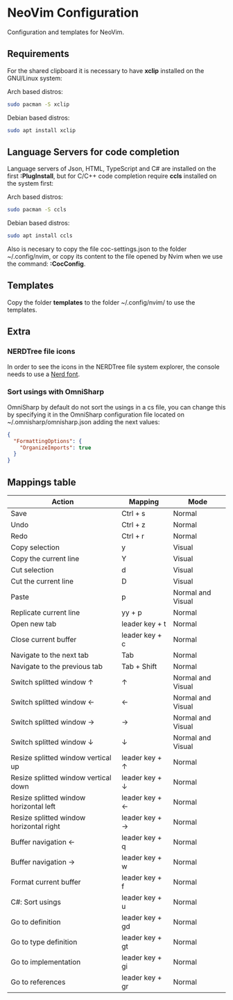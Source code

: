 # NeoVim Configuration

Configuration and templates for NeoVim.

## Requirements

For the shared clipboard it is necessary to have **xclip** installed on the GNU/Linux system:

Arch based distros:

```bash
sudo pacman -S xclip
```

Debian based distros:

```bash
sudo apt install xclip
```

## Language Servers for code completion

Language servers of Json, HTML, TypeScript and C# are installed on the first **:PlugInstall**, but for C/C++ code completion require **ccls** installed on the system first:

Arch based distros:

```bash
sudo pacman -S ccls
```

Debian based distros:

```bash
sudo apt install ccls
```

Also is necesary to copy the file coc-settings.json to the folder ~/.config/nvim, or copy its content to the file opened by Nvim when we use the command: **:CocConfig**.

## Templates

Copy the folder **templates** to the folder ~/.config/nvim/ to use the templates.

## Extra

### NERDTree file icons

In order to see the icons in the NERDTree file system explorer, the console needs to use a [Nerd font](https://github.com/ryanoasis/nerd-fonts#patched-fonts).

### Sort usings with OmniSharp

OmniSharp by default do not sort the usings in a cs file, you can change this by specifying it in the OmniSharp configuration file located on ~/.omnisharp/omnisharp.json adding the next values:

```json
{
  "FormattingOptions": {
    "OrganizeImports": true
  }
}
```

## Mappings table

| Action                                  | Mapping         | Mode              |
| --------------------------------------- | --------------- | ----------------- |
| Save                                    | Ctrl + s        | Normal            |
| Undo                                    | Ctrl + z        | Normal            |
| Redo                                    | Ctrl + r        | Normal            |
| Copy selection                          | y               | Visual            |
| Copy the current line                   | Y               | Visual            |
| Cut selection                           | d               | Visual            |
| Cut the current line                    | D               | Visual            |
| Paste                                   | p               | Normal and Visual |
| Replicate current line                  | yy + p          | Normal            |
| Open new tab                            | leader key + t  | Normal            |
| Close current buffer                    | leader key + c  | Normal            |
| Navigate to the next tab                | Tab             | Normal            |
| Navigate to the previous tab            | Tab + Shift     | Normal            |
| Switch splitted window ↑                | ↑               | Normal and Visual |
| Switch splitted window ←                | ←               | Normal and Visual |
| Switch splitted window →                | →               | Normal and Visual |
| Switch splitted window ↓                | ↓               | Normal and Visual |
| Resize splitted window vertical up      | leader key + ↑  | Normal            |
| Resize splitted window vertical down    | leader key + ↓  | Normal            |
| Resize splitted window horizontal left  | leader key + ←  | Normal            |
| Resize splitted window horizontal right | leader key + →  | Normal            |
| Buffer navigation ←                     | leader key + q  | Normal            |
| Buffer navigation →                     | leader key + w  | Normal            |
| Format current buffer                   | leader key + f  | Normal            |
| C#: Sort usings                         | leader key + u  | Normal            |
| Go to definition                        | leader key + gd | Normal            |
| Go to type definition                   | leader key + gt | Normal            |
| Go to implementation                    | leader key + gi | Normal            |
| Go to references                        | leader key + gr | Normal            |
